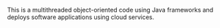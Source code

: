 This is a multithreaded object-oriented code using Java frameworks and deploys software applications using cloud services.



